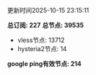 更新时间2025-10-15 23:15:11

**总订阅: 227**
**总节点: 39535**
- vless节点: 13712
- hysteria2节点: 14

**google ping有效节点: 214**
